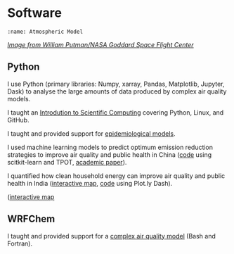 # Software

```{image} images/model_crop.png
:name: Atmospheric Model
```
[*Image from William Putman/NASA Goddard Space Flight Center*](https://www.nasa.gov/content/a-portrait-of-global-winds)  

## Python

I use Python (primary libraries: Numpy, xarray, Pandas, Matplotlib, Jupyter, Dask) to analyse the large amounts of data produced by complex air quality models.  

I taught an [Introdution to Scientific Computing](https://www.lukeconibear.com/introduction_to_scientific_computing/index.html) covering Python, Linux, and GitHub.  

I taught and provided support for [epidemiological models](https://github.com/lukeconibear/health_impact_assessment).  

I used machine learning models to predict optimum emission reduction strategies to improve air quality and public health in China ([code](https://github.com/lukeconibear/emulator) using scitkit-learn and TPOT, [academic paper](https://doi.org/10.1029/2021GH000391)).  

I quantified how clean household energy can improve air quality and public health in India ([interactive map](https://bag.leeds.ac.uk/projects/air-quality-in-asia/household-energy-and-air-quality-in-india/), [code](https://github.com/lukeconibear/Conibear_et-al_2020_ERL_dash-app) using Plot.ly Dash).  

([interactive map](/plot_india_solid_fuel)

## WRFChem

I taught and provided support for a [complex air quality model](https://wrfchem-leeds.github.io/WRFotron/) (Bash and Fortran).  
